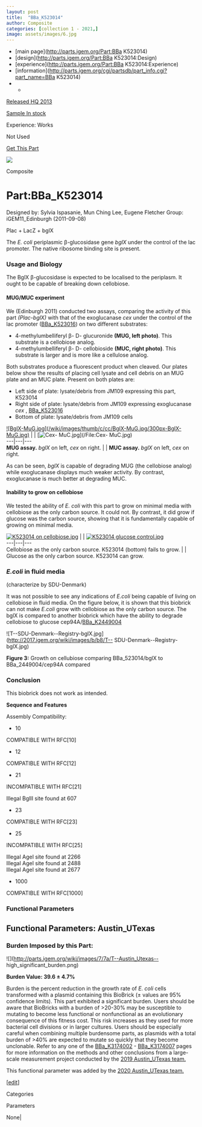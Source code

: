 ```yaml
---
layout: post
title:  "BBa_K523014"
author: Composite
categories: [collection 1 - 2021,] 
image: assets/images/6.jpg
---
```



  * [main page](http://parts.igem.org/Part:BBa K523014)
  * [design](http://parts.igem.org/Part:BBa K523014:Design)
  * [experience](http://parts.igem.org/Part:BBa K523014:Experience)
  * [information](http://parts.igem.org/cgi/partsdb/part_info.cgi?part_name=BBa K523014)
  *   * 

[Released HQ 2013](http://parts.igem.org/Help:Part_Status_Box)

[Sample In stock](http://parts.igem.org/Help:Part_Status_Box)

Experience: Works

Not Used

[ Get This Part](http://parts.igem.org/partsdb/get_part.cgi?part=BBa_K523014)

![](http://parts.igem.org/images/partbypart/icon_composite.png)

Composite

# Part:BBa_K523014

Designed by: Sylvia Ispasanie, Mun Ching Lee, Eugene Fletcher   Group:
iGEM11_Edinburgh   (2011-09-08)

Plac + LacZ + bglX

The _E. coli_ periplasmic β-glucosidase gene _bglX_ under the control of the
lac promoter. The native ribosome binding site is present.

### Usage and Biology

The BglX β-glucosidase is expected to be localised to the periplasm. It ought
to be capable of breaking down cellobiose.

#### MUG/MUC experiment

We (Edinburgh 2011) conducted two assays, comparing the activity of this part
_(Plac-bglX)_ with that of the exoglucanase _cex_ under the control of the lac
promoter
([BBa_K523016](http://parts.igem.org/wiki/index.php/Part:BBa_K523016)) on two
different substrates:

  * 4-methylumbelliferyl β\- D- glucuronide **(MUG, left photo)**. This substrate is a cellobiose analog.
  * 4-methylumbelliferyl β\- D- cellobioside **(MUC, right photo)**. This substrate is larger and is more like a cellulose analog.

Both substrates produce a fluorescent product when cleaved. Our plates below
show the results of placing cell lysate and cell debris on an MUG plate and an
MUC plate. Present on both plates are:

  * Left side of plate: lysate/debris from JM109 expressing this part, K523014
  * Right side of plate: lysate/debris from JM109 expressing exoglucanase _cex_ , [BBa_K523016](http://parts.igem.org/wiki/index.php/Part:BBa_K523016)
  * Bottom of plate: lysate/debris from JM109 cells

[![BglX-MuG.jpg](/wiki/images/thumb/c/cc/BglX-MuG.jpg/300px-BglX-
MuG.jpg)](/File:BglX-MuG.jpg) |  | [![Cex-
MuC.jpg](/wiki/images/thumb/e/ec/Cex-MuC.jpg/300px-Cex-MuC.jpg)](/File:Cex-
MuC.jpg)  
---|---|---  
**MUG assay.** _bglX_ on left, _cex_ on right.  |  | **MUC assay.** _bglX_ on
left, _cex_ on right.  
  
As can be seen, _bglX_ is capable of degrading MUG (the cellobiose analog)
while exoglucanase displays much weaker activity. By contrast, exoglucanase is
much better at degrading MUC.

#### Inability to grow on cellobiose

We tested the ability of _E. coli_ with this part to grow on minimal media
with cellobiose as the only carbon source. It could not. By contrast, it did
grow if glucose was the carbon source, showing that it is fundamentally
capable of growing on minimal media.

  

[![K523014 on
cellobiose.jpg](/wiki/images/thumb/2/28/K523014_on_cellobiose.jpg/300px-K523014_on_cellobiose.jpg)](/File:K523014_on_cellobiose.jpg)
|  | [![K523014 glucose
control.jpg](/wiki/images/thumb/4/46/K523014_glucose_control.jpg/300px-K523014_glucose_control.jpg)](/File:K523014_glucose_control.jpg)  
---|---|---  
Cellobiose as the only carbon source. K523014 (bottom) fails to grow.  |  |
Glucose as the only carbon source. K523014 can grow.  
  
### _E.coli_ in fluid media

(characterize by SDU-Denmark)

It was not possible to see any indications of _E.coli_ being capable of living
on cellobiose in fluid media. On the figure below, it is shown that this
biobrick can not make _E.coli_ grow with cellobiose as the only carbon source.
The bglX is compared to another biobrick which have the ability to degrade
cellobiose to glucose
cep94A/[BBa_K2449004](http://parts.igem.org/wiki/index.php/Part:BBa_K2449004)

![T--SDU-Denmark--Registry-bglX.jpg](http://2017.igem.org/wiki/images/b/b8/T--
SDU-Denmark--Registry-bglX.jpg)

**Figure 3:** Growth on cellubiose comparing BBa_523014/bglX to
BBa_2449004/cep94A compared

### Conclusion

This biobrick does not work as intended.

**Sequence and Features**

  

Assembly Compatibility:

  * 10

COMPATIBLE WITH RFC[10]

  * 12

COMPATIBLE WITH RFC[12]

  * 21

INCOMPATIBLE WITH RFC[21]

Illegal BglII site found at 607  

  * 23

COMPATIBLE WITH RFC[23]

  * 25

INCOMPATIBLE WITH RFC[25]

Illegal AgeI site found at 2266  
Illegal AgeI site found at 2488  
Illegal AgeI site found at 2677  

  * 1000

COMPATIBLE WITH RFC[1000]

  

### Functional Parameters

  

  

## Functional Parameters: Austin_UTexas

### Burden Imposed by this Part:

![](http://parts.igem.org/wiki/images/7/7a/T--Austin_Utexas--
high_significant_burden.png)

**Burden Value: 39.6 ± 4.7%**

Burden is the percent reduction in the growth rate of _E. coli_ cells
transformed with a plasmid containing this BioBrick (± values are 95%
confidence limits). This part exhibited a significant burden. Users should be
aware that BioBricks with a burden of >20-30% may be susceptible to mutating
to become less functional or nonfunctional as an evolutionary consequence of
this fitness cost. This risk increases as they used for more bacterial cell
divisions or in larger cultures. Users should be especially careful when
combining multiple burdensome parts, as plasmids with a total burden of >40%
are expected to mutate so quickly that they become unclonable. Refer to any
one of the [BBa_K3174002](http://parts.igem.org/Part:BBa_K3174002) \-
[BBa_K3174007](http://parts.igem.org/Part:BBa_K3174007) pages for more
information on the methods and other conclusions from a large-scale
measurement project conducted by the [2019 Austin_UTexas
team.](https://2019.igem.org/Team:Austin_UTexas)

This functional parameter was added by the [2020 Austin_UTexas
team.](https://2020.igem.org/Team:Austin_UTexas/Contribution)

[[edit](http://parts.igem.org/partsdb/part_info.cgi?part_name=BBa_K523014)]

Categories

Parameters

None|


